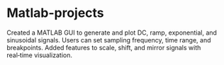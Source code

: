 # Matlab-projects
Created a MATLAB GUI to generate and plot DC, ramp, exponential, and sinusoidal signals. Users can set sampling frequency, time range, and breakpoints. Added features to scale, shift, and mirror signals with real‑time visualization.
